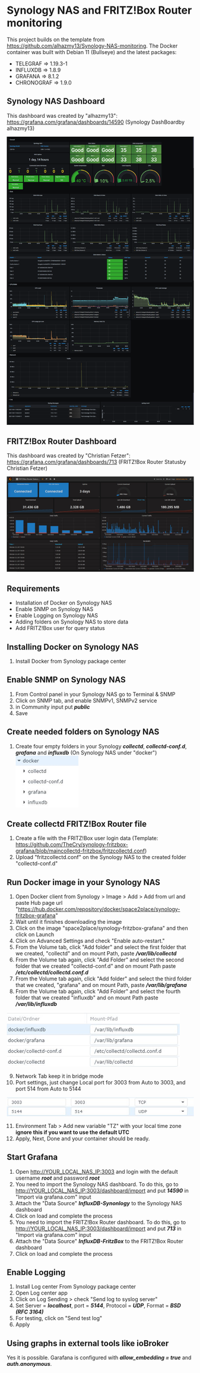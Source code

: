 # Synology NAS and FRITZ!Box Router monitoring
This project builds on the template from https://github.com/alhazmy13/Synology-NAS-monitoring. The Docker container was built with Debian 11 (Bullseye) and the latest packages:
* TELEGRAF => 1.19.3-1
* INFLUXDB => 1.8.9
* GRAFANA => 8.1.2
* CHRONOGRAF => 1.9.0

## Synology NAS Dashboard
This dashboard was created by "alhazmy13":
https://grafana.com/grafana/dashboards/14590 (Synology DashBoardby alhazmy13)

![alt text](https://github.com/TheCry/synology-fritzbox-grafana/blob/main/images/dashboard.png)


## FRITZ!Box Router Dashboard
This dashboard was created by "Christian Fetzer":
https://grafana.com/grafana/dashboards/713 (FRITZ!Box Router Statusby Christian Fetzer)

![alt text](https://github.com/TheCry/synology-fritzbox-grafana/blob/main/images/grafana-fitzbox.jpg)

## Requirements
* Installation of Docker on Synology NAS
* Enable SNMP on Synology NAS
* Enable Logging on Synology NAS
* Adding folders on Synology NAS to store data
* Add FRITZ!Box user for query status

## Installing Docker on Synology NAS
1. Install Docker from Synology package center

## Enable SNMP on Synology NAS
1. From Control panel in your Synology NAS go to Terminal & SNMP
2. Click on SNMP tab, and enable SNMPv1, SNMPv2 service
3. in Community input put ***public***
4. Save

## Create needed folders on Synology NAS
1. Create four empty folders in your Synology ***collectd***, ***collectd-conf.d***, ***grafana*** and ***influxdb*** (On Synology NAS under "docker")
![alt text](https://github.com/TheCry/synology-fritzbox-grafana/blob/main/images/synology-folder-2.JPG)

## Create collectd FRITZ!Box Router file
1. Create a file with the FRITZ!Box user login data (Template: https://github.com/TheCry/synology-fritzbox-grafana/blob/maincollectd-fritzbox/fritzcollectd.conf)
2. Upload "fritzcollectd.conf" on the Synology NAS to the created folder "collectd-conf.d"

## Run Docker image in your Synology NAS
1. Open Docker client from Synology > Image > Add > Add from url and paste Hub page url "https://hub.docker.com/repository/docker/space2place/synology-fritzbox-grafana"
2. Wait until it finishes downloading the image
3. Click on the image "space2place/synology-fritzbox-grafana" and then click on Launch 
4. Click on Advanced Settings and check "Enable auto-restart."
5. From the Volume tab, click "Add folder" and select the first folder that we created, "collectd" and on mount Path, paste ***/var/lib/collectd***
6. From the Volume tab again, click "Add Folder" and select the second folder that we created "collectd-conf.d" and on mount Path paste ***/etc/collectd/collectd.conf.d***
7. From the Volume tab again, click "Add folder" and select the third folder that we created, "grafana" and on mount Path, paste ***/var/lib/grafana***
8. From the Volume tab again, click "Add Folder" and select the fourth folder that we created "influxdb" and on mount Path paste ***/var/lib/influxdb***

![alt text](https://github.com/TheCry/synology-fritzbox-grafana/blob/main/images/start-container_extended_volumes.JPG)

9. Network Tab keep it in bridge mode
10. Port settings, just change Local port for 3003 from Auto to 3003, and port 514 from Auto to 5144

![alt text](https://github.com/TheCry/synology-fritzbox-grafana/blob/main/images/start-container_extended_ports.JPG)

11. Environment Tab > Add new variable "TZ" with your local time zone **ignore this if you want to use the default UTC**
12. Apply, Next, Done and your container should be ready.

## Start Grafana
1. Open [http://YOUR_LOCAL_NAS_IP:3003](http://YOUR_LOCAL_NAS_IP:3003) and login with the default username ***root*** and password ***root***
2. You need to import the Synology NAS dashboard. To do this, go to [http://YOUR_LOCAL_NAS_IP:3003/dashboard/import](http://YOUR_LOCAL_NAS_IP:3003/dashboard/import) and put ***14590*** in "Import via grafana.com" input
3. Attach the "Data Source" ***InfluxDB-Synonlogy*** to the Synology NAS dashboard
4. Click on load and complete the process
5. You need to import the FRITZ!Box Router dashboard. To do this, go to [http://YOUR_LOCAL_NAS_IP:3003/dashboard/import](http://YOUR_LOCAL_NAS_IP:3003/dashboard/import) and put ***713*** in "Import via grafana.com" input
6. Attach the "Data Source" ***InfluxDB-FritzBox*** to the FRITZ!Box Router dashboard
7. Click on load and complete the process

## Enable Logging
1. Install Log center From Synology package center
2. Open Log center app
3. Click on Log Sending > check "Send log to syslog server"
3. Set Server = ***localhost***,  port = ***5144***, Protocol = ***UDP***, Format = ***BSD (RFC 3164)***
4. For testing, click on "Send test log" 
4. Apply

## Using graphs in external tools like ioBroker
Yes it is possible. Garafana is configured with ***allow_embedding = true*** and ***auth.anonymous***.